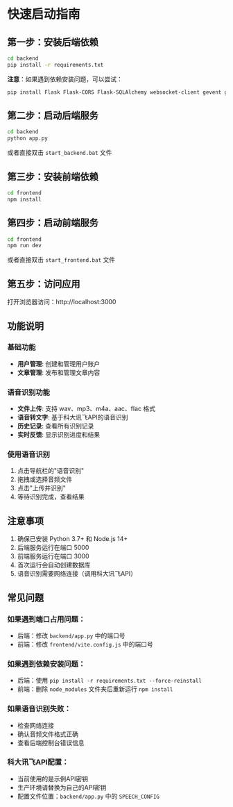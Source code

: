 # 快速启动指南

## 第一步：安装后端依赖

```bash
cd backend
pip install -r requirements.txt
```

**注意**：如果遇到依赖安装问题，可以尝试：
```bash
pip install Flask Flask-CORS Flask-SQLAlchemy websocket-client gevent greenlet cffi pycparser six
```

## 第二步：启动后端服务

```bash
cd backend
python app.py
```

或者直接双击 `start_backend.bat` 文件

## 第三步：安装前端依赖

```bash
cd frontend
npm install
```

## 第四步：启动前端服务

```bash
cd frontend
npm run dev
```

或者直接双击 `start_frontend.bat` 文件

## 第五步：访问应用

打开浏览器访问：http://localhost:3000

## 功能说明

### 基础功能
- **用户管理**: 创建和管理用户账户
- **文章管理**: 发布和管理文章内容

### 语音识别功能
- **文件上传**: 支持 wav、mp3、m4a、aac、flac 格式
- **语音转文字**: 基于科大讯飞API的语音识别
- **历史记录**: 查看所有识别记录
- **实时反馈**: 显示识别进度和结果

### 使用语音识别
1. 点击导航栏的"语音识别"
2. 拖拽或选择音频文件
3. 点击"上传并识别"
4. 等待识别完成，查看结果

## 注意事项

1. 确保已安装 Python 3.7+ 和 Node.js 14+
2. 后端服务运行在端口 5000
3. 前端服务运行在端口 3000
4. 首次运行会自动创建数据库
5. 语音识别需要网络连接（调用科大讯飞API）

## 常见问题

### 如果遇到端口占用问题：
- 后端：修改 `backend/app.py` 中的端口号
- 前端：修改 `frontend/vite.config.js` 中的端口号

### 如果遇到依赖安装问题：
- 后端：使用 `pip install -r requirements.txt --force-reinstall`
- 前端：删除 `node_modules` 文件夹后重新运行 `npm install`

### 如果语音识别失败：
- 检查网络连接
- 确认音频文件格式正确
- 查看后端控制台错误信息

### 科大讯飞API配置：
- 当前使用的是示例API密钥
- 生产环境请替换为自己的API密钥
- 配置文件位置：`backend/app.py` 中的 `SPEECH_CONFIG` 